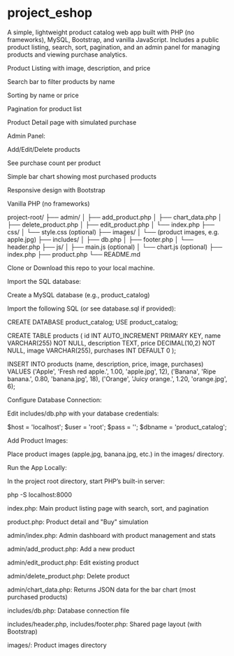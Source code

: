 # project_eshop

A simple, lightweight product catalog web app built with PHP (no frameworks), MySQL, Bootstrap, and vanilla JavaScript. Includes a public product listing, search, sort, pagination, and an admin panel for managing products and viewing purchase analytics.

Product Listing with image, description, and price

Search bar to filter products by name

Sorting by name or price

Pagination for product list

Product Detail page with simulated purchase

Admin Panel:

Add/Edit/Delete products

See purchase count per product

Simple bar chart showing most purchased products

Responsive design with Bootstrap

Vanilla PHP (no frameworks)

project-root/
├── admin/
│   ├── add_product.php
│   ├── chart_data.php
│   ├── delete_product.php
│   ├── edit_product.php
│   └── index.php
├── css/
│   └── style.css (optional)
├── images/
│   └── (product images, e.g. apple.jpg)
├── includes/
│   ├── db.php
│   ├── footer.php
│   └── header.php
├── js/
│   ├── main.js (optional)
│   └── chart.js (optional)
├── index.php
├── product.php
└── README.md

Clone or Download this repo to your local machine.

Import the SQL database:

Create a MySQL database (e.g., product_catalog)

Import the following SQL (or see database.sql if provided):

CREATE DATABASE product_catalog;
USE product_catalog;

CREATE TABLE products (
    id INT AUTO_INCREMENT PRIMARY KEY,
    name VARCHAR(255) NOT NULL,
    description TEXT,
    price DECIMAL(10,2) NOT NULL,
    image VARCHAR(255),
    purchases INT DEFAULT 0
);

INSERT INTO products (name, description, price, image, purchases) VALUES
('Apple', 'Fresh red apple.', 1.00, 'apple.jpg', 12),
('Banana', 'Ripe banana.', 0.80, 'banana.jpg', 18),
('Orange', 'Juicy orange.', 1.20, 'orange.jpg', 6);

Configure Database Connection:

Edit includes/db.php with your database credentials:

$host = 'localhost';
$user = 'root';
$pass = '';
$dbname = 'product_catalog';

Add Product Images:

Place product images (apple.jpg, banana.jpg, etc.) in the images/ directory.

Run the App Locally:

In the project root directory, start PHP’s built-in server:

php -S localhost:8000

index.php: Main product listing page with search, sort, and pagination

product.php: Product detail and "Buy" simulation

admin/index.php: Admin dashboard with product management and stats

admin/add_product.php: Add a new product

admin/edit_product.php: Edit existing product

admin/delete_product.php: Delete product

admin/chart_data.php: Returns JSON data for the bar chart (most purchased products)

includes/db.php: Database connection file

includes/header.php, includes/footer.php: Shared page layout (with Bootstrap)

images/: Product images directory
